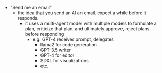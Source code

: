 - "Send me an email"
	- the idea that you send an AI an email. expect a while before it responds.
		- it uses a multi-agent model with multiple models to formulate a plan, criticize that plan, and ultimately approve, reject plans before responding
			- e.g. GPT-4 receives prompt, delegates
				- llama2 for code generation
				- GPT-3.5 writer
				- GPT-4 for editor
				- SDXL for visualizations
				- etc.